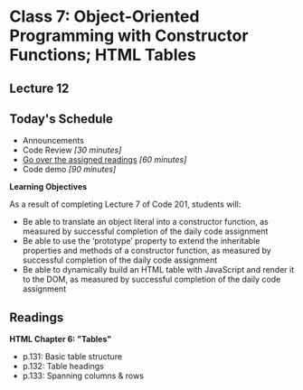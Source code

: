 # Class 7: Object-Oriented Programming with Constructor Functions; HTML Tables

<a id="top"></a>
## Lecture 12

## Today's Schedule
- Announcements
- Code Review *[30 minutes]*
- [Go over the assigned readings](#readings) *[60 minutes]*
- Code demo *[90 minutes]*

**Learning Objectives**

As a result of completing Lecture 7 of Code 201, students will:
- Be able to translate an object literal into a constructor function, as measured by successful completion of the daily code assignment
- Be able to use the ‘prototype’ property to extend the inheritable properties and methods of a constructor function, as measured by successful completion of the daily code assignment
- Be able to dynamically build an HTML table with JavaScript and render it to the DOM, as measured by successful completion of the daily code assignment

<a id="readings"></a>

## Readings

**HTML Chapter 6: "Tables"**

- p.131: Basic table structure
- p.132: Table headings
- p.133: Spanning columns & rows
